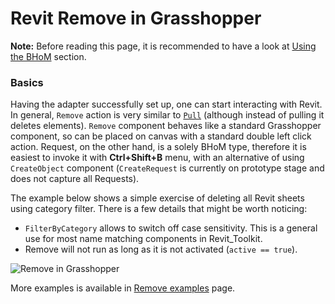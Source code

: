 # Revit Remove in Grasshopper

**Note:** Before reading this page, it is recommended to have a look at [Using the BHoM](https://github.com/BHoM/documentation/wiki/Using-the-BHoM) section.

### Basics
Having the adapter successfully set up, one can start interacting with Revit. In general, `Remove` action is very similar to [`Pull`](Pull-in-Grasshopper) (although instead of pulling it deletes elements). `Remove` component behaves like a standard Grasshopper component, so can be placed on canvas with a standard double left click action. Request, on the other hand, is a solely BHoM type, therefore it is easiest to invoke it with **Ctrl+Shift+B** menu, with an alternative of using `CreateObject` component (`CreateRequest` is currently on prototype stage and does not capture all Requests).

The example below shows a simple exercise of deleting all Revit sheets using category filter. There is a few details that might be worth noticing:
- `FilterByCategory` allows to switch off case sensitivity. This is a general use for most name matching components in Revit_Toolkit.
- Remove will not run as long as it is not activated (`active == true`).

![Remove in Grasshopper](https://user-images.githubusercontent.com/26874773/78932528-f4002a00-7aa7-11ea-85ca-5ba63f57a0e8.gif)

More examples is available in [Remove examples](Remove-examples) page.